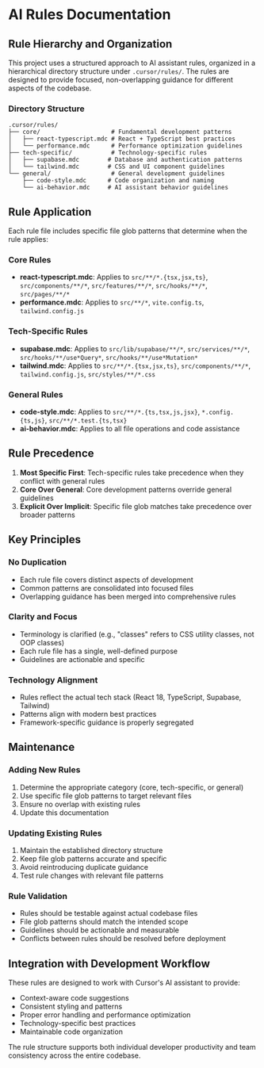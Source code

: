 # AI Rules Documentation

## Rule Hierarchy and Organization

This project uses a structured approach to AI assistant rules, organized in a hierarchical directory
structure under `.cursor/rules/`. The rules are designed to provide focused, non-overlapping
guidance for different aspects of the codebase.

### Directory Structure

```
.cursor/rules/
├── core/                    # Fundamental development patterns
│   ├── react-typescript.mdc # React + TypeScript best practices
│   └── performance.mdc      # Performance optimization guidelines
├── tech-specific/           # Technology-specific rules
│   ├── supabase.mdc        # Database and authentication patterns
│   └── tailwind.mdc        # CSS and UI component guidelines
└── general/                 # General development guidelines
    ├── code-style.mdc      # Code organization and naming
    └── ai-behavior.mdc     # AI assistant behavior guidelines
```

## Rule Application

Each rule file includes specific file glob patterns that determine when the rule applies:

### Core Rules

- **react-typescript.mdc**: Applies to `src/**/*.{tsx,jsx,ts}`, `src/components/**/*`,
  `src/features/**/*`, `src/hooks/**/*`, `src/pages/**/*`
- **performance.mdc**: Applies to `src/**/*`, `vite.config.ts`, `tailwind.config.js`

### Tech-Specific Rules

- **supabase.mdc**: Applies to `src/lib/supabase/**/*`, `src/services/**/*`,
  `src/hooks/**/use*Query*`, `src/hooks/**/use*Mutation*`
- **tailwind.mdc**: Applies to `src/**/*.{tsx,jsx,ts}`, `src/components/**/*`, `tailwind.config.js`,
  `src/styles/**/*.css`

### General Rules

- **code-style.mdc**: Applies to `src/**/*.{ts,tsx,js,jsx}`, `*.config.{ts,js}`,
  `src/**/*.test.{ts,tsx}`
- **ai-behavior.mdc**: Applies to all file operations and code assistance

## Rule Precedence

1. **Most Specific First**: Tech-specific rules take precedence when they conflict with general
   rules
2. **Core Over General**: Core development patterns override general guidelines
3. **Explicit Over Implicit**: Specific file glob matches take precedence over broader patterns

## Key Principles

### No Duplication

- Each rule file covers distinct aspects of development
- Common patterns are consolidated into focused files
- Overlapping guidance has been merged into comprehensive rules

### Clarity and Focus

- Terminology is clarified (e.g., "classes" refers to CSS utility classes, not OOP classes)
- Each rule file has a single, well-defined purpose
- Guidelines are actionable and specific

### Technology Alignment

- Rules reflect the actual tech stack (React 18, TypeScript, Supabase, Tailwind)
- Patterns align with modern best practices
- Framework-specific guidance is properly segregated

## Maintenance

### Adding New Rules

1. Determine the appropriate category (core, tech-specific, or general)
2. Use specific file glob patterns to target relevant files
3. Ensure no overlap with existing rules
4. Update this documentation

### Updating Existing Rules

1. Maintain the established directory structure
2. Keep file glob patterns accurate and specific
3. Avoid reintroducing duplicate guidance
4. Test rule changes with relevant file patterns

### Rule Validation

- Rules should be testable against actual codebase files
- File glob patterns should match the intended scope
- Guidelines should be actionable and measurable
- Conflicts between rules should be resolved before deployment

## Integration with Development Workflow

These rules are designed to work with Cursor's AI assistant to provide:

- Context-aware code suggestions
- Consistent styling and patterns
- Proper error handling and performance optimization
- Technology-specific best practices
- Maintainable code organization

The rule structure supports both individual developer productivity and team consistency across the
entire codebase.
